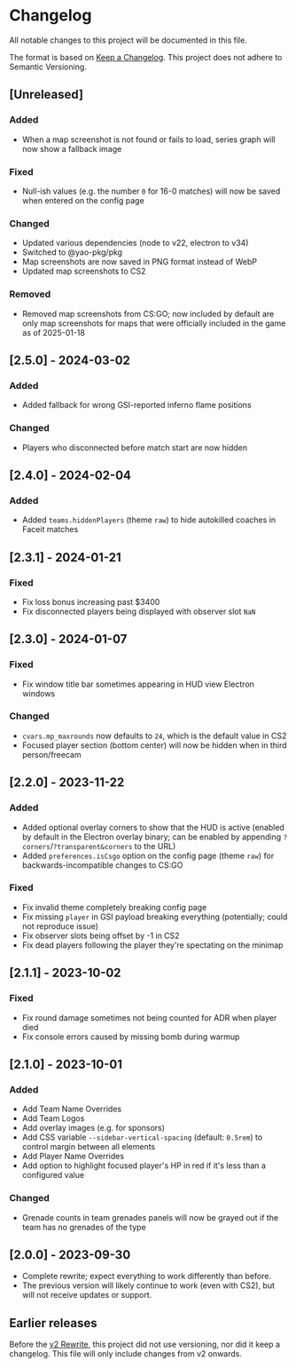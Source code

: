 # Changelog

All notable changes to this project will be documented in this file.

The format is based on [Keep a Changelog](https://keepachangelog.com/en/1.1.0/).
This project does not adhere to Semantic Versioning.

## [Unreleased]
### Added
* When a map screenshot is not found or fails to load, series graph will now show a fallback image

### Fixed
* Null-ish values (e.g. the number `0` for 16-0 matches) will now be saved when entered on the config page

### Changed
* Updated various dependencies (node to v22, electron to v34)
* Switched to @yao-pkg/pkg
* Map screenshots are now saved in PNG format instead of WebP
* Updated map screenshots to CS2

### Removed
* Removed map screenshots from CS:GO; now included by default are only map screenshots for maps that were officially included in the game as of 2025-01-18


## [2.5.0] - 2024-03-02
### Added
* Added fallback for wrong GSI-reported inferno flame positions

### Changed
* Players who disconnected before match start are now hidden


## [2.4.0] - 2024-02-04
### Added
* Added `teams.hiddenPlayers` (theme `raw`) to hide autokilled coaches in Faceit matches


## [2.3.1] - 2024-01-21
### Fixed
* Fix loss bonus increasing past $3400
* Fix disconnected players being displayed with observer slot `NaN`


## [2.3.0] - 2024-01-07
### Fixed
* Fix window title bar sometimes appearing in HUD view Electron windows

### Changed
* `cvars.mp_maxrounds` now defaults to `24`, which is the default value in CS2
* Focused player section (bottom center) will now be hidden when in third person/freecam


## [2.2.0] - 2023-11-22
### Added
* Added optional overlay corners to show that the HUD is active (enabled by default in the Electron overlay binary; can be enabled by appending `?corners`/`?transparent&corners` to the URL)
* Added `preferences.isCsgo` option on the config page (theme `raw`) for backwards-incompatible changes to CS:GO

### Fixed
* Fix invalid theme completely breaking config page
* Fix missing `player` in GSI payload breaking everything (potentially; could not reproduce issue)
* Fix observer slots being offset by -1 in CS2
* Fix dead players following the player they're spectating on the minimap


## [2.1.1] - 2023-10-02
### Fixed
* Fix round damage sometimes not being counted for ADR when player died
* Fix console errors caused by missing bomb during warmup


## [2.1.0] - 2023-10-01
### Added
* Add Team Name Overrides
* Add Team Logos
* Add overlay images (e.g. for sponsors)
* Add CSS variable `--sidebar-vertical-spacing` (default: `0.5rem`) to control margin between all elements
* Add Player Name Overrides
* Add option to highlight focused player's HP in red if it's less than a configured value

### Changed
* Grenade counts in team grenades panels will now be grayed out if the team has no grenades of the type


## [2.0.0] - 2023-09-30
* Complete rewrite; expect everything to work differently than before.
* The previous version will likely continue to work (even with CS2), but will not receive updates or support.


## Earlier releases
Before the [v2 Rewrite](https://github.com/drweissbrot/cs-hud/issues/52), this project did not use versioning, nor did it keep a changelog.
This file will only include changes from v2 onwards.
